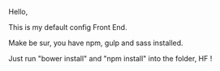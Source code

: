 Hello, 

This is my default config Front End. 

Make be sur, you have npm, gulp and sass installed.

Just run "bower install" and "npm install" into the folder, HF !